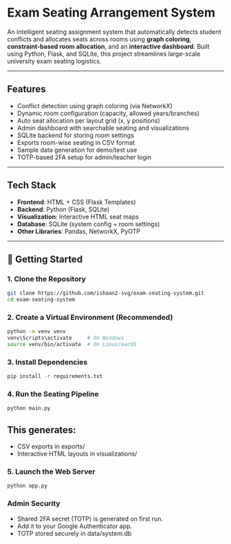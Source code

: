 # Exam Seating Arrangement System

An intelligent seating assignment system that automatically detects student conflicts and allocates seats across rooms using **graph coloring**, **constraint-based room allocation**, and an **interactive dashboard**. Built using Python, Flask, and SQLite, this project streamlines large-scale university exam seating logistics.

---

## Features

- Conflict detection using graph coloring (via NetworkX)
- Dynamic room configuration (capacity, allowed years/branches)
- Auto seat allocation per layout grid (x, y positions)
- Admin dashboard with searchable seating and visualizations
- SQLite backend for storing room settings
- Exports room-wise seating in CSV format
- Sample data generation for demo/test use
- TOTP-based 2FA setup for admin/teacher login

---

## Tech Stack

- **Frontend**: HTML + CSS (Flask Templates)
- **Backend**: Python (Flask, SQLite)
- **Visualization**: Interactive HTML seat maps
- **Database**: SQLite (system config + room settings)
- **Other Libraries**: Pandas, NetworkX, PyOTP

---

## 🚀 Getting Started

### 1. Clone the Repository

```bash
git clone https://github.com/ishaan2-svg/exam-seating-system.git
cd exam-seating-system
```
### 2. Create a Virtual Environment (Recommended)

```bash
python -m venv venv
venv\Scripts\activate     # On Windows
source venv/bin/activate  # On Linux/macOS
```
### 3. Install Dependencies
```bash
pip install -r requirements.txt
```
### 4. Run the Seating Pipeline
```bash
python main.py
```
## This generates:

- CSV exports in exports/
- Interactive HTML layouts in visualizations/
### 5. Launch the Web Server
```bash
python app.py
```
### Admin Security
- Shared 2FA secret (TOTP) is generated on first run.
- Add it to your Google Authenticator app.
- TOTP stored securely in data/system.db
